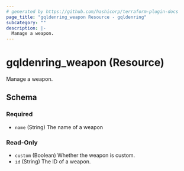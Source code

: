 ```yaml
---
# generated by https://github.com/hashicorp/terraform-plugin-docs
page_title: "gqldenring_weapon Resource - gqldenring"
subcategory: ""
description: |-
  Manage a weapon.
---
```


# gqldenring_weapon (Resource)

Manage a weapon.



<!-- schema generated by tfplugindocs -->
## Schema

### Required

- `name` (String) The name of a weapon

### Read-Only

- `custom` (Boolean) Whether the weapon is custom.
- `id` (String) The ID of a weapon.


